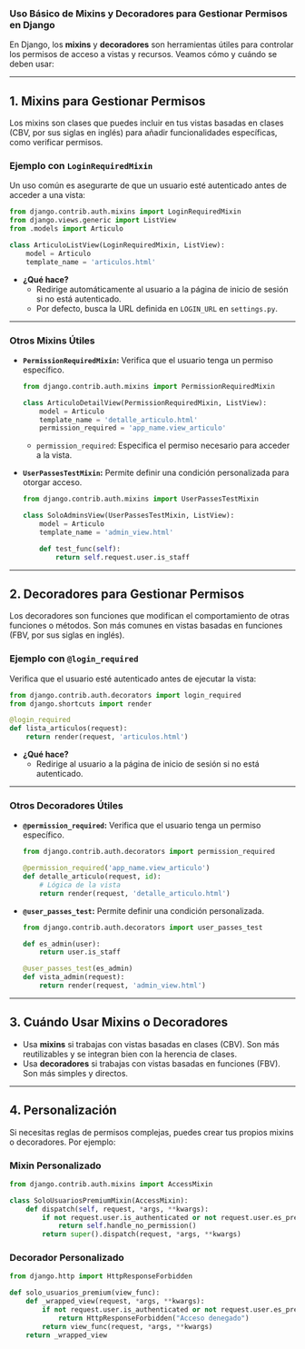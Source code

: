 ### **Uso Básico de Mixins y Decoradores para Gestionar Permisos en Django**

En Django, los **mixins** y **decoradores** son herramientas útiles para controlar los permisos de acceso a vistas y recursos. Veamos cómo y cuándo se deben usar:

---

## **1. Mixins para Gestionar Permisos**

Los mixins son clases que puedes incluir en tus vistas basadas en clases (CBV, por sus siglas en inglés) para añadir funcionalidades específicas, como verificar permisos.

### Ejemplo con `LoginRequiredMixin`
Un uso común es asegurarte de que un usuario esté autenticado antes de acceder a una vista:

```python
from django.contrib.auth.mixins import LoginRequiredMixin
from django.views.generic import ListView
from .models import Articulo

class ArticuloListView(LoginRequiredMixin, ListView):
    model = Articulo
    template_name = 'articulos.html'
```

- **¿Qué hace?**
  - Redirige automáticamente al usuario a la página de inicio de sesión si no está autenticado.
  - Por defecto, busca la URL definida en `LOGIN_URL` en `settings.py`.

---

### Otros Mixins Útiles
- **`PermissionRequiredMixin`:** Verifica que el usuario tenga un permiso específico.
  ```python
  from django.contrib.auth.mixins import PermissionRequiredMixin

  class ArticuloDetailView(PermissionRequiredMixin, ListView):
      model = Articulo
      template_name = 'detalle_articulo.html'
      permission_required = 'app_name.view_articulo'
  ```
  - `permission_required`: Especifica el permiso necesario para acceder a la vista.

- **`UserPassesTestMixin`:** Permite definir una condición personalizada para otorgar acceso.
  ```python
  from django.contrib.auth.mixins import UserPassesTestMixin

  class SoloAdminsView(UserPassesTestMixin, ListView):
      model = Articulo
      template_name = 'admin_view.html'

      def test_func(self):
          return self.request.user.is_staff
  ```

---

## **2. Decoradores para Gestionar Permisos**

Los decoradores son funciones que modifican el comportamiento de otras funciones o métodos. Son más comunes en vistas basadas en funciones (FBV, por sus siglas en inglés).

### Ejemplo con `@login_required`
Verifica que el usuario esté autenticado antes de ejecutar la vista:

```python
from django.contrib.auth.decorators import login_required
from django.shortcuts import render

@login_required
def lista_articulos(request):
    return render(request, 'articulos.html')
```

- **¿Qué hace?**
  - Redirige al usuario a la página de inicio de sesión si no está autenticado.

---

### Otros Decoradores Útiles

- **`@permission_required`:** Verifica que el usuario tenga un permiso específico.
  ```python
  from django.contrib.auth.decorators import permission_required

  @permission_required('app_name.view_articulo')
  def detalle_articulo(request, id):
      # Lógica de la vista
      return render(request, 'detalle_articulo.html')
  ```

- **`@user_passes_test`:** Permite definir una condición personalizada.
  ```python
  from django.contrib.auth.decorators import user_passes_test

  def es_admin(user):
      return user.is_staff

  @user_passes_test(es_admin)
  def vista_admin(request):
      return render(request, 'admin_view.html')
  ```

---

## **3. Cuándo Usar Mixins o Decoradores**

- Usa **mixins** si trabajas con vistas basadas en clases (CBV). Son más reutilizables y se integran bien con la herencia de clases.
- Usa **decoradores** si trabajas con vistas basadas en funciones (FBV). Son más simples y directos.

---

## **4. Personalización**

Si necesitas reglas de permisos complejas, puedes crear tus propios mixins o decoradores. Por ejemplo:

### Mixin Personalizado
```python
from django.contrib.auth.mixins import AccessMixin

class SoloUsuariosPremiumMixin(AccessMixin):
    def dispatch(self, request, *args, **kwargs):
        if not request.user.is_authenticated or not request.user.es_premium:
            return self.handle_no_permission()
        return super().dispatch(request, *args, **kwargs)
```

### Decorador Personalizado
```python
from django.http import HttpResponseForbidden

def solo_usuarios_premium(view_func):
    def _wrapped_view(request, *args, **kwargs):
        if not request.user.is_authenticated or not request.user.es_premium:
            return HttpResponseForbidden("Acceso denegado")
        return view_func(request, *args, **kwargs)
    return _wrapped_view
```

